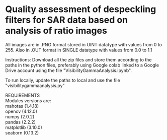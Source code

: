 # Quality assessment of despeckling filters for SAR data based on analysis of ratio images

All images are in .PNG format stored in UINT datatype with values from 0 to 255. Also in .OUT format in SINGLE datatype with values from 0.0 to 1.1

Instructions:
Download all the zip files and store them according to the paths in the python files, preferably using Google colab linked to a Google Drive account using the file "VisibilityGammaAnalysis.ipynb".

To run locally, update the paths to local and use the file "visibilitygammaanalysis.py"

REQUIREMENTS <br />
Modules versions are: <br />
mahotas (1.4.18) <br />
opencv (4.12.0) <br />
numpy (2.0.2) <br />
pandas (2.2.2) <br />
matplotlib (3.10.0) <br />
seaborn (0.13.2) <br />
